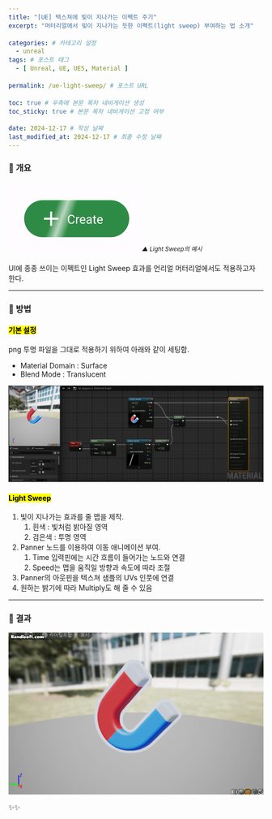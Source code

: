 ```yaml
---
title: "[UE] 텍스쳐에 빛이 지나가는 이펙트 주기"
excerpt: "머터리얼에서 빛이 지나가는 듯한 이펙트(light sweep) 부여하는 법 소개"

categories: # 카테고리 설정
  - unreal
tags: # 포스트 태그
  - [ Unreal, UE, UE5, Material ]

permalink: /ue-light-sweep/ # 포스트 URL

toc: true # 우측에 본문 목차 네비게이션 생성
toc_sticky: true # 본문 목차 네비게이션 고정 여부

date: 2024-12-17 # 작성 날짜
last_modified_at: 2024-12-17 # 최종 수정 날짜
---
```


### 🍥 개요

![](\assets\images\posts_img\unreal\lightsweepEX.gif)
<sup><i>▲ Light Sweep의 예시</i></sup>

UI에 종종 쓰이는 이펙트인 Light Sweep 효과를 언리얼 머터리얼에서도 적용하고자 한다.

---

### 🍥 방법
#### <mark>기본 설정</mark>
png 투명 파일을 그대로 적용하기 위하여 아래와 같이 세팅함.

- Material Domain : Surface
- Blend Mode : Translucent


![](\assets\images\posts_img\unreal\light-sweep-material.png)

#### <mark>Light Sweep</mark>

1. 빛이 지나가는 효과를 줄 맵을 제작.
   1. 흰색 : 빛처럼 밝아질 영역
   2. 검은색 : 투명 영역
2. Panner 노드를 이용하여 이동 애니메이션 부여.
   1. Time 입력핀에는 시간 흐름이 들어가는 노드와 연결
   2. Speed는 맵을 움직일 방향과 속도에 따라 조절
3. Panner의 아웃핀을 텍스쳐 샘플의 UVs 인풋에 연결
4. 원하는 밝기에 따라 Multiply도 해 줄 수 있음

- - -

### 🍥 결과

![](\assets\images\posts_img\unreal\light-sweep-result.gif)

✨✨
